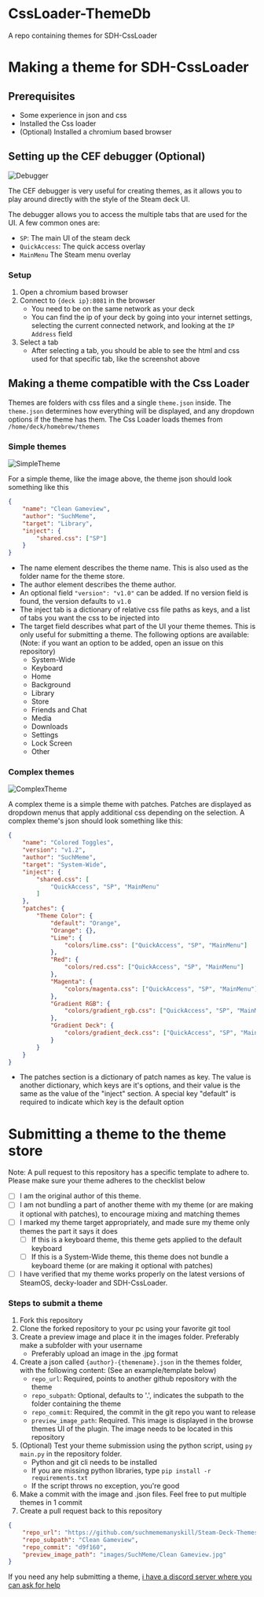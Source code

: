 # CssLoader-ThemeDb
A repo containing themes for SDH-CssLoader

# Making a theme for SDH-CssLoader
## Prerequisites
- Some experience in json and css
- Installed the Css loader
- (Optional) Installed a chromium based browser

## Setting up the CEF debugger (Optional)
![Debugger](images/Readme/Debugger.png)

The CEF debugger is very useful for creating themes, as it allows you to play around directly with the style of the Steam deck UI.

The debugger allows you to access the multiple tabs that are used for the UI. A few common ones are:
- `SP`: The main UI of the steam deck
- `QuickAccess`: The quick access overlay
- `MainMenu` The Steam menu overlay

### Setup
1. Open a chromium based browser
2. Connect to `{deck ip}:8081` in the browser
    - You need to be on the same network as your deck
    - You can find the ip of your deck by going into your internet settings, selecting the current connected network, and looking at the `IP Address` field
3. Select a tab
    - After selecting a tab, you should be able to see the html and css used for that specific tab, like the screenshot above

## Making a theme compatible with the Css Loader
Themes are folders with css files and a single `theme.json` inside. The `theme.json` determines how everything will be displayed, and any dropdown options if the theme has them. The Css Loader loads themes from `/home/deck/homebrew/themes`

### Simple themes
![SimpleTheme](images/Readme/simpletheme.png)

For a simple theme, like the image above, the theme json should look something like this

```json
{
    "name": "Clean Gameview",
    "author": "SuchMeme",
    "target": "Library",
    "inject": {
        "shared.css": ["SP"]
    }
}
```

- The name element describes the theme name. This is also used as the folder name for the theme store.
- The author element describes the theme author.
- An optional field `"version": "v1.0"` can be added. If no version field is found, the version defaults to `v1.0`
- The inject tab is a dictionary of relative css file paths as keys, and a list of tabs you want the css to be injected into
- The target field describes what part of the UI your theme themes. This is only useful for submitting a theme. The following options are available: (Note: if you want an option to be added, open an issue on this repository)
    - System-Wide
    - Keyboard
    - Home
    - Background
    - Library
    - Store
    - Friends and Chat
    - Media
    - Downloads
    - Settings
    - Lock Screen
    - Other


### Complex themes
![ComplexTheme](images/Readme/complextheme.png)

A complex theme is a simple theme with patches. Patches are displayed as dropdown menus that apply additional css depending on the selection. A complex theme's json should look something like this:

```json
{
    "name": "Colored Toggles",
    "version": "v1.2",
    "author": "SuchMeme",
    "target": "System-Wide",
    "inject": {
        "shared.css": [
            "QuickAccess", "SP", "MainMenu"
        ] 
    },
    "patches": {
        "Theme Color": {
            "default": "Orange",
            "Orange": {},
            "Lime": {
                "colors/lime.css": ["QuickAccess", "SP", "MainMenu"]
            },
            "Red": {
                "colors/red.css": ["QuickAccess", "SP", "MainMenu"]
            },
            "Magenta": {
                "colors/magenta.css": ["QuickAccess", "SP", "MainMenu"]
            },
            "Gradient RGB": {
                "colors/gradient_rgb.css": ["QuickAccess", "SP", "MainMenu"]
            },
            "Gradient Deck": {
                "colors/gradient_deck.css": ["QuickAccess", "SP", "MainMenu"]
            }
        }
    }
}
```

- The patches section is a dictionary of patch names as key. The value is another dictionary, which keys are it's options, and their value is the same as the value of the "inject" section. A special key "default" is required to indicate which key is the default option

# Submitting a theme to the theme store

Note: A pull request to this repository has a specific template to adhere to. Please make sure your theme adheres to the checklist below
- [ ] I am the original author of this theme.
- [ ] I am not bundling a part of another theme with my theme (or are making it optional with patches), to encourage mixing and matching themes
- [ ] I marked my theme target appropriately, and made sure my theme only themes the part it says it does
    - [ ] If this is a keyboard theme, this theme gets applied to the default keyboard
    - [ ] If this is a System-Wide theme, this theme does not bundle a keyboard theme (or are making it optional with patches)
- [ ] I have verified that my theme works properly on the latest versions of SteamOS, decky-loader and SDH-CssLoader.

### Steps to submit a theme

1. Fork this repository
2. Clone the forked repository to your pc using your favorite git tool
3. Create a preview image and place it in the images folder. Preferably make a subfolder with your username
    - Preferably upload an image in the .jpg format
4. Create a json called `{author}-{themename}.json` in the themes folder, with the following content: (See an example/template below)
    - `repo_url`: Required, points to another github repository with the theme
    - `repo_subpath`: Optional, defaults to '.', indicates the subpath to the folder containing the theme
    - `repo_commit`: Required, the commit in the git repo you want to release
    - `preview_image_path`: Required. This image is displayed in the browse themes UI of the plugin. The image needs to be located in this repository
5. (Optional) Test your theme submission using the python script, using `py main.py` in the repository folder.
    - Python and git cli needs to be installed
    - If you are missing python libraries, type `pip install -r requirements.txt`
    - If the script throws no exception, you're good
6. Make a commit with the image and .json files. Feel free to put multiple themes in 1 commit
7. Create a pull request back to this repository 

```json
{
    "repo_url": "https://github.com/suchmememanyskill/Steam-Deck-Themes",
    "repo_subpath": "Clean Gameview",
    "repo_commit": "d9f160",
    "preview_image_path": "images/SuchMeme/Clean Gameview.jpg"
}
```

If you need any help submitting a theme, [i have a discord server where you can ask for help](https://discord.gg/aH9rsuP)